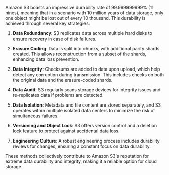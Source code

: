 Amazon S3 boasts an impressive durability rate of 99.999999999% (11 nines), meaning that in a scenario with 10 million years of data storage, only one object might be lost out of every 10 thousand. This durability is achieved through several key strategies:

1. **Data Redundancy**: S3 replicates data across multiple hard disks to ensure recovery in case of disk failures. 

2. **Erasure Coding**: Data is split into chunks, with additional parity shards created. This allows reconstruction from a subset of the shards, enhancing data loss prevention.

3. **Data Integrity**: Checksums are added to data upon upload, which help detect any corruption during transmission. This includes checks on both the original data and the erasure-coded shards.

4. **Data Audit**: S3 regularly scans storage devices for integrity issues and re-replicates data if problems are detected.

5. **Data Isolation**: Metadata and file content are stored separately, and S3 operates within multiple isolated data centers to minimize the risk of simultaneous failures.

6. **Versioning and Object Lock**: S3 offers version control and a deletion lock feature to protect against accidental data loss.

7. **Engineering Culture**: A robust engineering process includes durability reviews for changes, ensuring a constant focus on data durability.

These methods collectively contribute to Amazon S3's reputation for extreme data durability and integrity, making it a reliable option for cloud storage.

